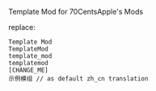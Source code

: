 Template Mod for 70CentsApple's Mods

replace:
```plaintext
Template Mod
TemplateMod
template_mod
templatemod
[CHANGE_ME]
示例模组 // as default zh_cn translation
```
